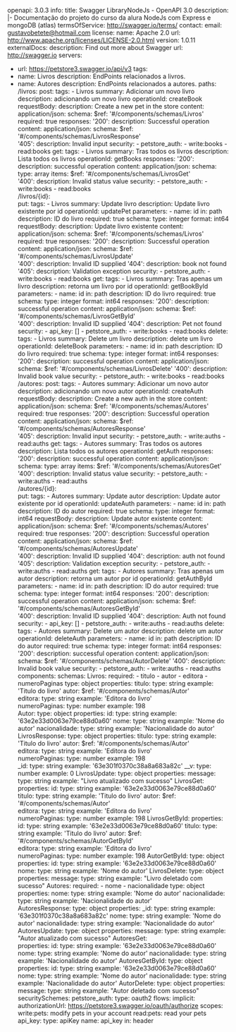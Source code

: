 openapi: 3.0.3
info:
  title: Swagger LibraryNodeJs - OpenAPI 3.0
  description: |-
    Documentação do projeto do curso da alura NodeJs com Express e mongoDB (atlas)
  termsOfService: http://swagger.io/terms/
  contact:
    email: gustavobetete@hotmail.com
  license:
    name: Apache 2.0
    url: http://www.apache.org/licenses/LICENSE-2.0.html
  version: 1.0.11
externalDocs:
  description: Find out more about Swagger
  url: http://swagger.io
servers:
  - url: https://petstore3.swagger.io/api/v3
tags:
  - name: Livros
    description: EndPoints relacionados a livros.
  - name: Autores
    description: EndPoints relacionados a autores.
paths:
  /livros:
    post:
      tags:
        - Livros
      summary: Adicionar um novo livro
      description: adicionando um novo livro
      operationId: createBook
      requestBody:
        description: Create a new pet in the store
        content:
          application/json:
            schema:
              $ref: '#/components/schemas/Livros'
        required: true
      responses:
        '200':
          description: Successful operation
          content:
            application/json:
              schema:
                $ref: '#/components/schemas/LivrosResponse'          
        '405':
          description: Invalid input
      security:
        - petstore_auth:
            - write:books
            - read:books
    get:
      tags:
        - Livros
      summary: Tras todos os livros
      description: Lista todos os livros
      operationId: getBooks
      responses:
        '200':
          description: successful operation
          content:
            application/json:
              schema:
                type: array
                items:
                  $ref: '#/components/schemas/LivrosGet'          
        '400':
          description: Invalid status value
      security:
        - petstore_auth:
            - write:books
            - read:books        
  /livros/{id}:          
    put:
      tags:
        - Livros
      summary: Update livro
      description: Update livro existente por id
      operationId: updatePet
      parameters:
        - name: id
          in: path
          description: ID do livro
          required: true
          schema:
            type: integer
            format: int64
      requestBody:
        description: Update livro existente
        content:
          application/json:
            schema:
              $ref: '#/components/schemas/Livros'
        required: true
      responses:
        '200':
          description: Successful operation
          content:
            application/json:
              schema:
                $ref: '#/components/schemas/LivrosUpdate'          
        '400':
          description: Invalid ID supplied
        '404':
          description: book not found
        '405':
          description: Validation exception
      security:
        - petstore_auth:
            - write:books
            - read:books
    get:
      tags:
        - Livros
      summary: Tras apenas um livro
      description: retorna um livro por id
      operationId: getBookById
      parameters:
        - name: id
          in: path
          description: ID do livro
          required: true
          schema:
            type: integer
            format: int64
      responses:
        '200':
          description: successful operation
          content:
            application/json:
              schema:
                $ref: '#/components/schemas/LivrosGetById'          
        '400':
          description: Invalid ID supplied
        '404':
          description: Pet not found
      security:
        - api_key: []
        - petstore_auth:
            - write:books
            - read:books 
    delete:
      tags:
        - Livros
      summary: Delete um livro
      description: delete um livro
      operationId: deleteBook
      parameters:
        - name: id
          in: path
          description: ID do livro
          required: true
          schema:
            type: integer
            format: int64
      responses:
        '200':
          description: successful operation
          content:
            application/json:
              schema:
                $ref: '#/components/schemas/LivrosDelete' 
        '400':
          description: Invalid book value
      security:
        - petstore_auth:
            - write:books
            - read:books   
  /autores:
    post:
      tags:
        - Autores
      summary: Adicionar um novo autor
      description: adicionando um novo autor
      operationId: createAuth
      requestBody:
        description: Create a new auth in the store
        content:
          application/json:
            schema:
              $ref: '#/components/schemas/Autores'
        required: true
      responses:
        '200':
          description: Successful operation
          content:
            application/json:
              schema:
                $ref: '#/components/schemas/AutoresResponse'          
        '405':
          description: Invalid input
      security:
        - petstore_auth:
            - write:auths
            - read:auths
    get:
      tags:
        - Autores
      summary: Tras todos os autores
      description: Lista todos os autores
      operationId: getAuth
      responses:
        '200':
          description: successful operation
          content:
            application/json:
              schema:
                type: array
                items:
                  $ref: '#/components/schemas/AutoresGet'          
        '400':
          description: Invalid status value
      security:
        - petstore_auth:
            - write:auths
            - read:auths        
  /autores/{id}:          
    put:
      tags:
        - Autores
      summary: Update autor
      description: Update autor existente por id
      operationId: updateAuth
      parameters:
        - name: id
          in: path
          description: ID do autor
          required: true
          schema:
            type: integer
            format: int64
      requestBody:
        description: Update autor existente
        content:
          application/json:
            schema:
              $ref: '#/components/schemas/Autores'
        required: true
      responses:
        '200':
          description: Successful operation
          content:
            application/json:
              schema:
                $ref: '#/components/schemas/AutoresUpdate'          
        '400':
          description: Invalid ID supplied
        '404':
          description: auth not found
        '405':
          description: Validation exception
      security:
        - petstore_auth:
            - write:auths
            - read:auths
    get:
      tags:
        - Autores
      summary: Tras apenas um autor
      description: retorna um autor por id
      operationId: getAuthById
      parameters:
        - name: id
          in: path
          description: ID do autor
          required: true
          schema:
            type: integer
            format: int64
      responses:
        '200':
          description: successful operation
          content:
            application/json:
              schema:
                $ref: '#/components/schemas/AutoresGetById'          
        '400':
          description: Invalid ID supplied
        '404':
          description: Auth not found
      security:
        - api_key: []
        - petstore_auth:
            - write:auths
            - read:auths 
    delete:
      tags:
        - Autores
      summary: Delete um autor
      description: delete um autor
      operationId: deleteAuth
      parameters:
        - name: id
          in: path
          description: ID do autor
          required: true
          schema:
            type: integer
            format: int64
      responses:
        '200':
          description: successful operation
          content:
            application/json:
              schema:
                $ref: '#/components/schemas/AutorDelete' 
        '400':
          description: Invalid book value
      security:
        - petstore_auth:
            - write:auths
            - read:auths                 
components:
  schemas:
    Livros:
      required:
        - titulo
        - autor
        - editora 
        - numeroPaginas
      type: object
      properties:
        titulo:
          type: string
          example: 'Titulo do livro'
        autor:
          $ref: '#/components/schemas/Autor'   
        editora:
          type: string
          example: 'Editora do livro'  
        numeroPaginas:
          type: number
          example: 198    
    Autor:
      type: object
      properties:
        id:
          type: string
          example: '63e2e33d0063e79ce88d0a60'
        nome:
          type: string
          example: 'Nome do autor'
        nacionalidade:
          type: string
          example: 'Nacionalidade do autor'    
    LivrosResponse:
      type: object
      properties:
        titulo:
          type: string
          example: 'Titulo do livro'
        autor:
          $ref: '#/components/schemas/Autor'   
        editora:
          type: string
          example: 'Editora do livro'  
        numeroPaginas:
          type: number
          example: 198  
        _id:
          type: string
          example: '63e301f0370c38a8a683a82c'
        __v:
          type: number
          example: 0
    LivrosUpdate:
      type: object
      properties: 
        message:
          type: string
          example: "Livro atualizado com sucesso"
    LivrosGet:     
      properties:
        id: 
          type: string
          example: '63e2e33d0063e79ce88d0a60'
        titulo:
          type: string
          example: 'Titulo do livro'
        autor:
          $ref: '#/components/schemas/Autor'   
        editora:
          type: string
          example: 'Editora do livro'  
        numeroPaginas:
          type: number
          example: 198 
    LivrosGetById:
      properties:
        id: 
          type: string
          example: '63e2e33d0063e79ce88d0a60'
        titulo:
          type: string
          example: 'Titulo do livro'
        autor:
          $ref: '#/components/schemas/AutorGetById'   
        editora:
          type: string
          example: 'Editora do livro'  
        numeroPaginas:
          type: number
          example: 198 
    AutorGetById:
      type: object
      properties:
        id:
          type: string
          example: '63e2e33d0063e79ce88d0a60'
        nome:
          type: string
          example: 'Nome do autor'
    LivrosDelete:
      type: object
      properties: 
        message:
          type: string
          example: "Livro deletado com sucesso" 
    Autores:
      required:
        - nome
        - nacionalidade
      type: object
      properties:
        nome:
          type: string
          example: 'Nome do autor'
        nacionalidade:
          type: string
          example: 'Nacionalidade do autor'  
    AutoresResponse:
      type: object
      properties:
        _id:
          type: string
          example: '63e301f0370c38a8a683a82c'
        nome:
          type: string
          example: 'Nome do autor'
        nacionalidade:
          type: string
          example: 'Nacionalidade do autor'   
    AutoresUpdate:
      type: object
      properties: 
        message:
          type: string
          example: "Autor atualizado com sucesso"
    AutoresGet:     
      properties:
        id: 
          type: string
          example: '63e2e33d0063e79ce88d0a60'
        nome:
          type: string
          example: 'Nome do autor'
        nacionalidade:
          type: string
          example: 'Nacionalidade do autor' 
    AutoresGetById:
      type: object
      properties:
        id:
          type: string
          example: '63e2e33d0063e79ce88d0a60'
        nome:
          type: string
          example: 'Nome do autor'
        nacionalidade:
          type: string
          example: 'Nacionalidade do autor' 
    AutorDelete:
      type: object
      properties: 
        message:
          type: string
          example: "Autor deletado com sucesso"         
  securitySchemes:
    petstore_auth:
      type: oauth2
      flows:
        implicit:
          authorizationUrl: https://petstore3.swagger.io/oauth/authorize
          scopes:
            write:pets: modify pets in your account
            read:pets: read your pets
    api_key:
      type: apiKey
      name: api_key
      in: header